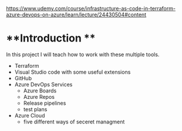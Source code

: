 https://www.udemy.com/course/infrastructure-as-code-in-terraform-azure-devops-on-azure/learn/lecture/24430504#content

# **Introduction **

In this project I will teach how to work with these multiple tools.

- Terraform
- Visual Studio code with some useful extensions
- GitHub
- Azure DevOps Services
    - Azure Boards
    - Azure Repos
    - Release pipelines
    - test plans
- Azure Cloud
    - five different ways of seceret managment
      
